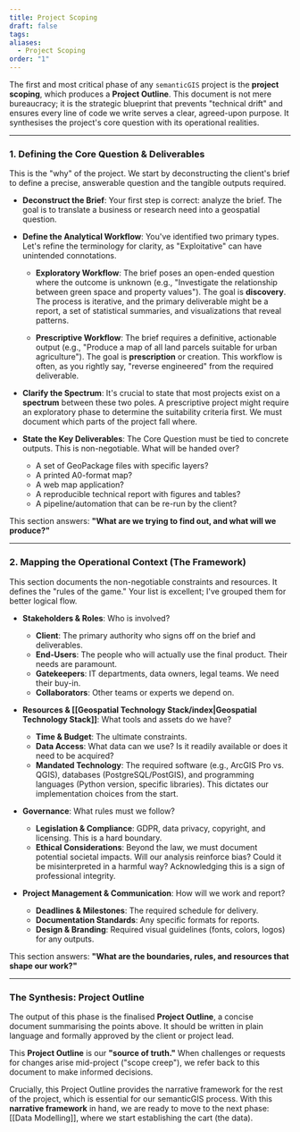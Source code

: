 ```yaml
---
title: Project Scoping
draft: false
tags:
aliases:
  - Project Scoping
order: "1"
---
```

The first and most critical phase of any `semanticGIS` project is the **project scoping**, which produces a **Project Outline**. This document is not mere bureaucracy; it is the strategic blueprint that prevents "technical drift" and ensures every line of code we write serves a clear, agreed-upon purpose. It synthesises the project's core question with its operational realities.

---
### 1. Defining the Core Question & Deliverables

This is the "why" of the project. We start by deconstructing the client's brief to define a precise, answerable question and the tangible outputs required.

- **Deconstruct the Brief**: Your first step is correct: analyze the brief. The goal is to translate a business or research need into a geospatial question.
    
- **Define the Analytical Workflow**: You've identified two primary types. Let's refine the terminology for clarity, as "Exploitative" can have unintended connotations.
    
    - **Exploratory Workflow**: The brief poses an open-ended question where the outcome is unknown (e.g., "Investigate the relationship between green space and property values"). The goal is **discovery**. The process is iterative, and the primary deliverable might be a report, a set of statistical summaries, and visualizations that reveal patterns.
        
    - **Prescriptive Workflow**: The brief requires a definitive, actionable output (e.g., "Produce a map of all land parcels suitable for urban agriculture"). The goal is **prescription** or creation. This workflow is often, as you rightly say, "reverse engineered" from the required deliverable.
        
- **Clarify the Spectrum**: It's crucial to state that most projects exist on a **spectrum** between these two poles. A prescriptive project might require an exploratory phase to determine the suitability criteria first. We must document which parts of the project fall where.
    
- **State the Key Deliverables**: The Core Question must be tied to concrete outputs. This is non-negotiable. What will be handed over?
    - A set of GeoPackage files with specific layers?    
    - A printed A0-format map?  
    - A web map application?   
    - A reproducible technical report with figures and tables?   
    - A  pipeline/automation that can be re-run by the client?

This section answers: **"What are we trying to find out, and what will we produce?"**

---
### 2. Mapping the Operational Context (The Framework)

This section documents the non-negotiable constraints and resources. It defines the "rules of the game." Your list is excellent; I've grouped them for better logical flow.

- **Stakeholders & Roles**: Who is involved?
    
    - **Client**: The primary authority who signs off on the brief and deliverables.
    - **End-Users**: The people who will actually use the final product. Their needs are paramount.
    - **Gatekeepers**: IT departments, data owners, legal teams. We need their buy-in.
    - **Collaborators**: Other teams or experts we depend on.
        
- **Resources & [[Geospatial Technology Stack/index|Geospatial Technology Stack]]**: What tools and assets do we have?
    
    - **Time & Budget**: The ultimate constraints.
    - **Data Access**: What data can we use? Is it readily available or does it need to be acquired?
    - **Mandated Technology**: The required software (e.g., ArcGIS Pro vs. QGIS), databases (PostgreSQL/PostGIS), and programming languages (Python version, specific libraries). This dictates our implementation choices from the start.
        
- **Governance**: What rules must we follow?
    
    - **Legislation & Compliance**: GDPR, data privacy, copyright, and licensing. This is a hard boundary.
    - **Ethical Considerations**: Beyond the law, we must document potential societal impacts. Will our analysis reinforce bias? Could it be misinterpreted in a harmful way? Acknowledging this is a sign of professional integrity.
        
- **Project Management & Communication**: How will we work and report?
    
    - **Deadlines & Milestones**: The required schedule for delivery.
    - **Documentation Standards**: Any specific formats for reports.
    - **Design & Branding**: Required visual guidelines (fonts, colors, logos) for any outputs.

This section answers: **"What are the boundaries, rules, and resources that shape our work?"**

---
### The Synthesis: **Project Outline**

The output of this phase is the finalised **Project Outline**, a concise document summarising the points above. It should be written in plain language and formally approved by the client or project lead.

This **Project Outline** is our **"source of truth."** When challenges or requests for changes arise mid-project ("scope creep"), we refer back to this document to make informed decisions.

Crucially, this Project Outline provides the narrative framework for the rest of the project, which is essential for our semanticGIS process. With this **narrative framework** in hand, we are ready to move to the next phase: [[Data Modelling]], where we start establishing the cart (the data).